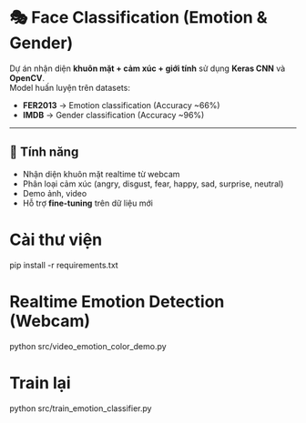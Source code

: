 # 🎭 Face Classification (Emotion & Gender)

Dự án nhận diện **khuôn mặt + cảm xúc + giới tính** sử dụng **Keras CNN** và **OpenCV**.  
Model huấn luyện trên datasets:

- **FER2013** → Emotion classification (Accuracy ~66%)
- **IMDB** → Gender classification (Accuracy ~96%)

---

## 🚀 Tính năng

- Nhận diện khuôn mặt realtime từ webcam
- Phân loại cảm xúc (angry, disgust, fear, happy, sad, surprise, neutral)
- Demo ảnh, video
- Hỗ trợ **fine-tuning** trên dữ liệu mới

# Cài thư viện

pip install -r requirements.txt

# Realtime Emotion Detection (Webcam)

python src/video_emotion_color_demo.py

# Train lại

python src/train_emotion_classifier.py
